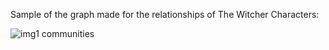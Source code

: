 Sample of the graph made for the relationships of The Witcher Characters:

![img1 communities](https://user-images.githubusercontent.com/78040711/215663127-e3ab48b5-56ae-48e0-a3d8-6e41195f6ac9.png)
